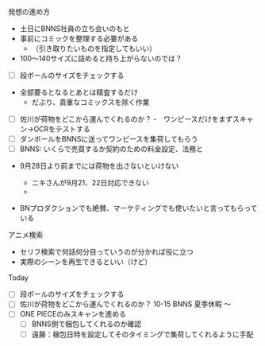 発想の進め方
- 土日にBNNS社員の立ち会いのもと
- 事前にコミックを整理する必要がある
	- （引き取りたいものを指定してもいい）
- 100〜140サイズに詰めると持ち上がらないのでは？
- [ ] 段ボールのサイズをチェックする
- 全部要るとなるとあとは精査するだけ
	- だぶり、貴重なコミックスを除く作業
- [ ] 佐川が荷物をどこから運んでくれるのか？
-　ワンピースだけをまずスキャン→OCRをテストする
- [ ] ダンボールをBNNSに送ってワンピースを集荷してもらう
- [ ] BNNS: いくらで売買するか契約のための料金設定、法務と
- 9月28日より前までには荷物を出さないといけない
	- ニキさんが9月21、22日対応できない
	- 

- BNプロダクションでも絶賛、マーケティングでも使いたいと言ってもらっている

 アニメ検索
- セリフ検索で何話何分目っていうのが分かれば役に立つ
- 実際のシーンを再生できるといい（けど）

Today
- [ ] 段ボールのサイズをチェックする
- [ ] 佐川が荷物をどこから運んでくれるのか？
10-15 BNNS 夏季休暇
〜
- [ ] ONE PIECEのみスキャンを進める
	- [ ] BNNS側で梱包してくれるのか確認
	- [ ] 遠藤：梱包日時を設定してそのタイミングで集荷してくれるように手配